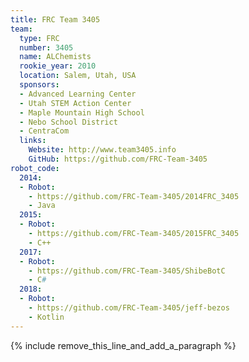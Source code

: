 ```yaml
---
title: FRC Team 3405
team:
  type: FRC
  number: 3405
  name: ALChemists
  rookie_year: 2010
  location: Salem, Utah, USA
  sponsors:
  - Advanced Learning Center
  - Utah STEM Action Center
  - Maple Mountain High School
  - Nebo School District
  - CentraCom
  links:
    Website: http://www.team3405.info
    GitHub: https://github.com/FRC-Team-3405
robot_code:
  2014:
  - Robot:
    - https://github.com/FRC-Team-3405/2014FRC_3405
    - Java
  2015:
  - Robot:
    - https://github.com/FRC-Team-3405/2015FRC_3405
    - C++
  2017:
  - Robot:
    - https://github.com/FRC-Team-3405/ShibeBotC
    - C#
  2018:
  - Robot:
    - https://github.com/FRC-Team-3405/jeff-bezos
    - Kotlin
---
```


{% include remove_this_line_and_add_a_paragraph %}
